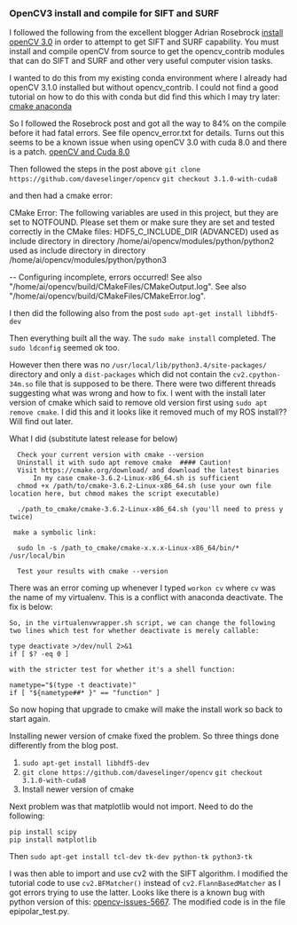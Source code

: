 ### OpenCV3 install and compile for SIFT and SURF

I followed the following from the excellent blogger Adrian Rosebrock
[install openCV 3.0](http://www.pyimagesearch.com/2015/07/20/install-opencv-3-0-and-python-3-4-on-ubuntu/) in order to attempt to get SIFT and SURF capability. You must install and compile openCV from source to get the opencv_contrib modules that can do SIFT and SURF and other very useful computer vision tasks.

I wanted to do this from my existing conda environment where I already had openCV 3.1.0 installed but without opencv_contrib. I could not find a good tutorial on how to do this with conda but did find this which I may try later:
[cmake anaconda](https://groups.google.com/a/continuum.io/forum/#!topic/anaconda/R9gWjl09UFs)

So I followed the Rosebrock post and got all the way to 84% on the compile before it had fatal errors. See file opencv_error.txt for  details. Turns out this seems to be a known issue when using openCV 3.0 with cuda 8.0 and there is a patch.
[openCV and Cuda 8.0](https://github.com/opencv/opencv/issues/6677)

Then followed the steps in the post above
`git clone https://github.com/daveselinger/opencv`
`git checkout 3.1.0-with-cuda8`


and then had a cmake error:

CMake Error: The following variables are used in this project, but they are set to NOTFOUND.
Please set them or make sure they are set and tested correctly in the CMake files:
HDF5_C_INCLUDE_DIR (ADVANCED)
   used as include directory in directory /home/ai/opencv/modules/python/python2
   used as include directory in directory /home/ai/opencv/modules/python/python3

-- Configuring incomplete, errors occurred!
See also "/home/ai/opencv/build/CMakeFiles/CMakeOutput.log".
See also "/home/ai/opencv/build/CMakeFiles/CMakeError.log".

I then did the following also from the post
`sudo apt-get install libhdf5-dev`

Then everything built all the way. The `sudo make install` completed. The `sudo ldconfig` seemed ok too.

However then there was no ``/usr/local/lib/python3.4/site-packages/`` directory and only a `dist-packages` which did not contain the `cv2.cpython-34m.so` file that is supposed to be there. There were two different threads suggesting what was wrong and how to fix. I went with the install later version of cmake which said to remove old version first using `sudo apt remove cmake`. I did this and it looks like it removed much of my ROS install?? Will find out later.

What I did (substitute latest release for below)

```
  Check your current version with cmake --version
  Uninstall it with sudo apt remove cmake  #### Caution!
  Visit https://cmake.org/download/ and download the latest binaries
      In my case cmake-3.6.2-Linux-x86_64.sh is sufficient
  chmod +x /path/to/cmake-3.6.2-Linux-x86_64.sh (use your own file location here, but chmod makes the script executable)

  ./path_to_cmake/cmake-3.6.2-Linux-x86_64.sh (you'll need to press y twice)

 make a symbolic link:

  sudo ln -s /path_to_cmake/cmake-x.x.x-Linux-x86_64/bin/* /usr/local/bin

  Test your results with cmake --version
  ```


There was an error coming up whenever I typed `workon cv` where `cv` was the name of my virtualenv. This is a conflict with anaconda deactivate. The fix is below:

```
So, in the virtualenvwrapper.sh script, we can change the following two lines which test for whether deactivate is merely callable:

type deactivate >/dev/null 2>&1
if [ $? -eq 0 ]

with the stricter test for whether it's a shell function:

nametype="$(type -t deactivate)"
if [ "${nametype##* }" == "function" ]
```
So now hoping that upgrade to cmake will make the install work so back to start again.

Installing newer version of cmake fixed the problem. So three things done differently from the blog post.

1) `sudo apt-get install libhdf5-dev`
2) `git clone https://github.com/daveselinger/opencv`
`git checkout 3.1.0-with-cuda8`
3) Install newer version of cmake

 Next problem was that matplotlib would not import.
Need to do the following:
```
pip install scipy
pip install matplotlib
```
Then `sudo apt-get install tcl-dev tk-dev python-tk python3-tk`

I was then able to import and use cv2  with the SIFT algorithm. I modified the tutorial code to use `cv2.BFMatcher()` instead of `cv2.FlannBasedMatcher` as I got errors trying to use the latter. Looks like there is a known bug with python version of this: [opencv-issues-5667](https://github.com/opencv/opencv/issues/5667). The modified code is in the file epipolar_test.py. 
